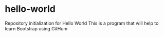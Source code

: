 # hello-world
Repository initialization for Hello World
This is a program that will help to learn Bootstrap using GitHum
